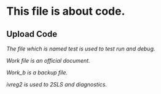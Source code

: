 # This file is about code.
## Upload Code


_The file which is named test is used to test run and debug._  

_Work file is an official document._  

_Work_b is a backup file._  

_ivreg2 is used to 2SLS and diagnostics._  
